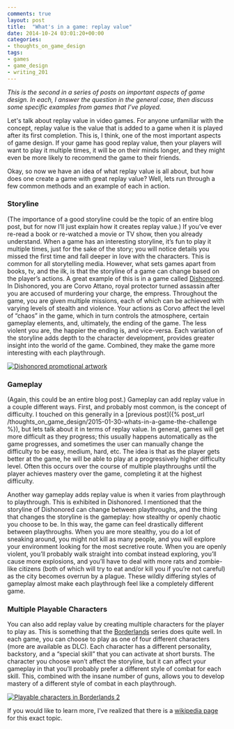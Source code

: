 ```yaml
---
comments: true
layout: post
title:  "What's in a game: replay value"
date: 2014-10-24 03:01:20+00:00
categories:
- thoughts_on_game_design
tags:
- games
- game_design
- writing_201
---
```


*This is the second in a series of posts on important aspects of game design. In each, I answer the question in the general case, then discuss some specific examples from games that I’ve played.*


Let's talk about replay value in video games. For anyone unfamiliar with the concept, replay value is the value that is added to a game when it is played after its first completion. This is, I think, one of the most important aspects of game design. If your game has good replay value, then your players will want to play it multiple times, it will be on their minds longer, and they might even be more likely to recommend the game to their friends.


Okay, so now we have an idea of what replay value is all about, but how does one create a game with great replay value? Well, lets run through a few common methods and an example of each in action.


### Storyline
(The importance of a good storyline could be the topic of an entire blog post, but for now I’ll just explain how it creates replay value.) If you’ve ever re-read a book or re-watched a movie or TV show, then you already understand. When a game has an interesting storyline, it’s fun to play it multiple times, just for the sake of the story; you will notice details you missed the first time and fall deeper in love with the characters. This is common for all storytelling media. However, what sets games apart from books, tv, and the ilk, is that the storyline of a game can change based on the player’s actions. A great example of this is in a game called [Dishonored][dishonored-wikipedia]. In Dishonored, you are Corvo Attano, royal protector turned assassin after you are accused of murdering your charge, the empress. Throughout the game, you are given multiple missions, each of which can be achieved with varying levels of stealth and violence. Your actions as Corvo affect the level of “chaos” in the game, which in turn controls the atmosphere, certain gameplay elements, and, ultimately, the ending of the game. The less violent you are, the happier the ending is, and vice-versa. Each variation of the storyline adds depth to the character development, provides greater insight into the world of the game. Combined, they make the game more interesting with each playthrough.

[![Dishonored promotional artwork][dishonored-image]][dishonored-video]

### Gameplay
(Again, this could be an entire blog post.) Gameplay can add replay value in a couple different ways. First, and probably most common, is the concept of difficulty. I touched on this generally in a [previous post]({% post_url /thoughts_on_game_design/2015-01-30-whats-in-a-game-the-challenge %}), but lets talk about it in terms of replay value. In general, games will get more difficult as they progress; this usually happens automatically as the game progresses, and sometimes the user can manually change the difficulty to be easy, medium, hard, etc. The idea is that as the player gets better at the game, he will be able to play at a progressively higher difficulty level. Often this occurs over the course of multiple playthroughs until the player achieves mastery over the game, completing it at the highest difficulty.


Another way gameplay adds replay value is when it varies from playthrough to playthrough. This is exhibited in Dishonored. I mentioned that the storyline of Dishonored can change between playthroughs, and the thing that changes the storyline is the gameplay: how stealthy or openly chaotic you choose to be. In this way, the game can feel drastically different between playthroughs. When you are more stealthy, you do a lot of sneaking around, you might not kill as many people, and you will explore your environment looking for the most secretive route. When you are openly violent, you’ll probably walk straight into combat instead exploring, you’ll cause more explosions, and you’ll have to deal with more rats and zombie-like citizens (both of which will try to eat and/or kill you if you’re not careful) as the city becomes overrun by a plague. These wildly differing styles of gameplay almost make each playthrough feel like a completely different game.


### Multiple Playable Characters
You can also add replay value by creating multiple characters for the player to play as. This is something that the [Borderlands][borderlands-wikipedia] series does quite well. In each game, you can choose to play as one of four different characters (more are available as DLC). Each character has a different personality, backstory, and a “special skill” that you can activate at short bursts. The character you choose won’t affect the storyline, but it can affect your gameplay in that you’ll probably prefer a different style of combat for each skill. This, combined with the insane number of guns, allows you to develop mastery of a different style of combat in each playthrough.

[![Playable characters in Borderlands 2][borderlands-2-image]][borderlands-2-video]


If you would like to learn more, I’ve realized that there is a [wikipedia page][replay-value-wikipedia] for this exact topic.


[dishonored-wikipedia]: http://en.wikipedia.org/wiki/Dishonored
[dishonored-image]: http://vignette4.wikia.nocookie.net/dishonoredvideogame/images/c/cd/Dishonored_%28Corvo%29.jpg/revision/latest?cb=20120811222012
[dishonored-video]: http://youtu.be/E1HlYTukh9A

[borderlands-wikipedia]: http://en.wikipedia.org/wiki/Borderlands
[borderlands-2-image]: http://static.gamespot.com/uploads/original/mig/5/2/8/3/2045283-638784_20130702_002.jpg
[borderlands-2-video]: http://youtu.be/nicvyhrmTDs
  
[replay-value-wikipedia]: http://en.wikipedia.org/wiki/Replay_value
